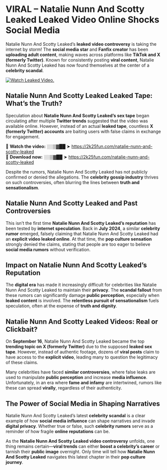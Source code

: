 # VIRAL – Natalie Nunn And Scotty Leaked Leaked Video Online Shocks Social Media 

Natalie Nunn And Scotty Leaked’s **leaked video controversy** is taking the internet by storm! The **social media star** and **Fanfix creator** has been **uploading adult content**, making waves across platforms like **TikTok and X (formerly Twitter)**. Known for consistently posting **viral content**, Natalie Nunn And Scotty Leaked has now found themselves at the center of a **celebrity scandal**.  

[![Watch Leaked Video.](https://miro.medium.com/v2/resize:fit:828/format:webp/1*cilzJN44JGOrTw9NJCrNHA.gif "Watch Leaked Video")](https://2k25fun.com/natalie-nunn-and-scotty-leaked)

## **Natalie Nunn And Scotty Leaked Leaked Tape: What’s the Truth?**  
Speculation about **Natalie Nunn And Scotty Leaked’s sex tape** began circulating after multiple **Twitter trends** suggested that the video was available online. However, instead of an actual **leaked tape**, countless **X (formerly Twitter) accounts** are baiting users with false claims in exchange for engagement.  

🔹 **Watch the video:** ░░▒▓██ ➤ https://2k25fun.com/natalie-nunn-and-scotty-leaked  
🔹 **Download now:** ░░▒▓██ ➤ https://2k25fun.com/natalie-nunn-and-scotty-leaked  

Despite the rumors, Natalie Nunn And Scotty Leaked has not publicly confirmed or denied the allegations. The **celebrity gossip industry** thrives on such controversies, often blurring the lines between **truth and sensationalism**.  

## **Natalie Nunn And Scotty Leaked and Past Controversies**  
This isn’t the first time **Natalie Nunn And Scotty Leaked’s reputation** has been tested by **internet speculation**. Back in **July 2024**, a similar **celebrity rumor** emerged, falsely claiming that Natalie Nunn And Scotty Leaked had an **explicit video leaked online**. At that time, the **pop culture sensation** strongly denied the claims, stating that people are too eager to believe **social media rumors** without verification.  

## **Impact on Natalie Nunn And Scotty Leaked’s Reputation**  
The **digital era** has made it increasingly difficult for celebrities like Natalie Nunn And Scotty Leaked to maintain their **privacy**. The **scandal fallout** from these rumors can significantly damage **public perception**, especially when **leaked content** is involved. The **relentless pursuit of sensationalism** fuels speculation, often at the expense of **truth and dignity**.  

## **Natalie Nunn And Scotty Leaked Videos: Real or Clickbait?**  
On **September 16**, Natalie Nunn And Scotty Leaked became the top **trending topic on X (formerly Twitter)** due to the supposed **leaked sex tape**. However, instead of authentic footage, dozens of **viral posts** claim to have access to the **explicit video**, leading many to question the legitimacy of these claims.  

Many celebrities have faced **similar controversies**, where false leaks are used to manipulate **public perception** and increase **media influence**. Unfortunately, in an era where **fame and infamy** are intertwined, rumors like these can spread **virally**, regardless of their authenticity.  

## **The Power of Social Media in Shaping Narratives**  
Natalie Nunn And Scotty Leaked’s latest **celebrity scandal** is a clear example of how **social media influence** can shape narratives and invade **digital privacy**. Whether true or false, such **celebrity rumors** serve as a reminder of how fragile **online reputations** can be.  

As the **Natalie Nunn And Scotty Leaked video controversy** unfolds, one thing remains certain—**viral trends** can either **boost a celebrity’s career** or tarnish their **public image** overnight. Only time will tell how **Natalie Nunn And Scotty Leaked** navigates this latest chapter in their **pop culture journey**. 
